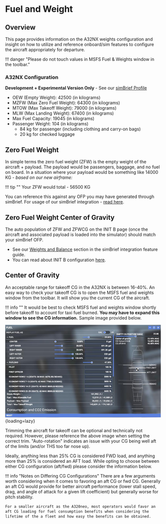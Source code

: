 # Fuel and Weight

## Overview

This page provides information on the A32NX weights configuration and insight on how to utilize and reference onboard/sim features to configure the aircraft appropriately for departure.

!!! danger "Please do not touch values in MSFS Fuel & Weights window in the toolbar."

### A32NX Configuration

**Development + Experimental Version Only** - See our [simBrief Profile](../installation.md#simbrief-airframe)

- OEW (Empty Weight): 42500 (in kilograms)
- MZFW (Max Zero Fuel Weight): 64300 (in kilograms)
- MTOW (Max Takeoff Weight): 79000 (in kilograms)
- MLW (Max Landing Weight): 67400 (in kilograms)
- Max Fuel Capacity: 19045 (in kilograms)
- Passenger Weight: 104 (in kilograms)
    - 84 kg for passenger (including clothing and carry-on bags)
    - 20 kg for checked luggage

## Zero Fuel Weight

In simple terms the zero fuel weight (ZFW) is the empty weight of the aircraft + payload. The payload would be passengers, baggage, and no fuel on board. In a situation where your payload would be something like 14000 KG - *based on our new airframe:* 

!!! tip ""
    Your ZFW would total - 56500 KG

You can reference this against any OFP you may have generated through simBrief. For usage of our simBrief integration - [read here](simbrief.md).

## Zero Fuel Weight Center of Gravity

The auto population of ZFW and ZFWCG on the INIT B page (once the aircraft and associated payload is loaded into the simulator) should match your simBrief OFP.

- See our [Weights and Balance](simbrief.md#weights-and-balance) section in the simBrief integration feature guide.
- You can read about INIT B configuration [here](../../pilots-corner/beginner-guide/preparing-mcdu.md#init-b).

## Center of Gravity

An acceptable range for takeoff CG in the A32NX is between 16-40%. An easy way to check your takeoff CG is to open the MSFS fuel and weights window from the toolbar. It will show you the current CG of the aircraft.

!!! info ""
    It would be best to check MSFS fuel and weights window shortly before takeoff to account for taxi fuel burned. **You may have to expand this window to see the CG information.** Sample image provided below.

![Takeoff CG](../assets/feature-guides/takeoffcg.jpg){loading=lazy}

Trimming the aircraft for takeoff can be optional and technically not required. However, please reference the above image when setting the correct trim. "Auto-rotation" indicates an issue with your CG being well aft of the limits (and/or THS too far nose up).

Ideally, anything less than 25% CG is considered FWD load, and anything more than 25% is considered an AFT load. While opting to choose between either CG configuration (aft/fwd) please consider the information below.

!!! info "Notes on Differing CG Configurations"
    There are a few arguments worth considering when it comes to favoring an aft CG or fwd CG. Generally an aft CG would provide for better aircraft performance (lower stall speed, drag, and angle of attack for a given lift coefficient) but generally worse for pitch stability. 

    For a smaller aircraft as the A320neo, most operators would favor an aft CG loading for fuel consumption benefits when considering the lifetime of the a fleet and how easy the benefits can be obtained.